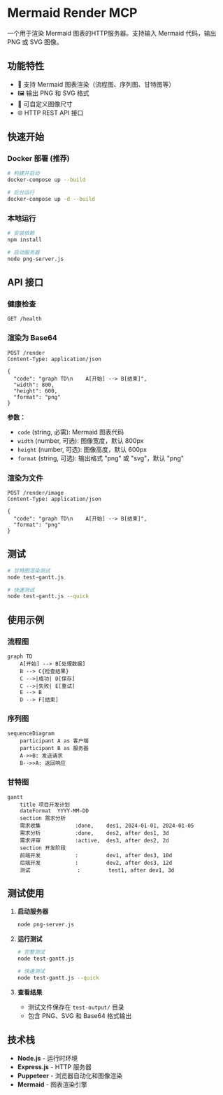 # Mermaid Render MCP

一个用于渲染 Mermaid 图表的HTTP服务器。支持输入 Mermaid 代码，输出 PNG 或 SVG 图像。

## 功能特性

- 🎨 支持 Mermaid 图表渲染（流程图、序列图、甘特图等）
- 🖼️ 输出 PNG 和 SVG 格式
- 📏 可自定义图像尺寸
- 🌐 HTTP REST API 接口

## 快速开始

### Docker 部署 (推荐)

```bash
# 构建并启动
docker-compose up --build

# 后台运行
docker-compose up -d --build
```

### 本地运行

```bash
# 安装依赖
npm install

# 启动服务器
node png-server.js
```

## API 接口

### 健康检查

```http
GET /health
```

### 渲染为 Base64

```http
POST /render
Content-Type: application/json

{
  "code": "graph TD\n    A[开始] --> B[结束]",
  "width": 800,
  "height": 600,
  "format": "png"
}
```

**参数：**

- `code` (string, 必需): Mermaid 图表代码
- `width` (number, 可选): 图像宽度，默认 800px
- `height` (number, 可选): 图像高度，默认 600px
- `format` (string, 可选): 输出格式 "png" 或 "svg"，默认 "png"

### 渲染为文件

```http
POST /render/image
Content-Type: application/json

{
  "code": "graph TD\n    A[开始] --> B[结束]",
  "format": "png"
}
```

## 测试

```bash
# 甘特图渲染测试
node test-gantt.js

# 快速测试
node test-gantt.js --quick
```

## 使用示例

### 流程图

```mermaid
graph TD
    A[开始] --> B[处理数据]
    B --> C{检查结果}
    C -->|成功| D[保存]
    C -->|失败| E[重试]
    E --> B
    D --> F[结束]
```

### 序列图

```mermaid
sequenceDiagram
    participant A as 客户端
    participant B as 服务器
    A->>B: 发送请求
    B-->>A: 返回响应
```

### 甘特图

```mermaid
gantt
    title 项目开发计划
    dateFormat  YYYY-MM-DD
    section 需求分析
    需求收集           :done,    des1, 2024-01-01, 2024-01-05
    需求分析           :done,    des2, after des1, 3d
    需求评审           :active,  des3, after des2, 2d
    section 开发阶段
    前端开发           :         dev1, after des3, 10d
    后端开发           :         dev2, after des3, 12d
    测试               :         test1, after dev1, 3d
```

## 测试使用

1. **启动服务器**
   ```bash
   node png-server.js
   ```

2. **运行测试**
   ```bash
   # 完整测试
   node test-gantt.js
   
   # 快速测试
   node test-gantt.js --quick
   ```

3. **查看结果**
   - 测试文件保存在 `test-output/` 目录
   - 包含 PNG、SVG 和 Base64 格式输出

## 技术栈

- **Node.js** - 运行时环境
- **Express.js** - HTTP 服务器
- **Puppeteer** - 浏览器自动化和图像渲染
- **Mermaid** - 图表渲染引擎
